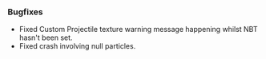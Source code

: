 ### Bugfixes
- Fixed Custom Projectile texture warning message happening whilst NBT hasn't been set.
- Fixed crash involving null particles.